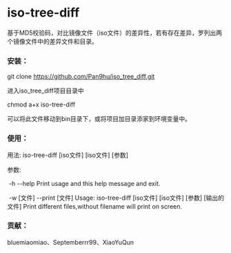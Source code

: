 # iso-tree-diff

基于MD5校验码，对比镜像文件（iso文件）的差异性，若有存在差异，罗列出两个镜像文件中的差异文件和目录。



### 安装：

git clone https://github.com/Pan9hu/iso_tree_diff.git

进入iso_tree_diff项目目录中

chmod a+x iso-tree-diff 

可以将此文件移动到bin目录下，或将项目加目录添家到环境变量中。



### 使用：

用法: iso-tree-diff [iso文件] [iso文件] [参数] 

参数: 

​		 -h --help    Print usage and this help message and exit.

​		-w [文件] --print [文件]   Usage: iso-tree-diff [iso文件] [iso文件] [参数] [输出的文件] Print different files,without filename will print on screen.



### 贡献：

bluemiaomiao、Septemberrr99、XiaoYuQun
